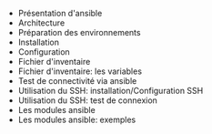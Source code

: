- Présentation d'ansible
- Architecture
- Préparation des environnements
- Installation
- Configuration
- Fichier d'inventaire
- Fichier d'inventaire: les variables
- Test de connectivité via ansible
- Utilisation du SSH: installation/Configuration SSH
- Utilisation du SSH: test de connexion
- Les modules ansible
- Les modules ansible: exemples
